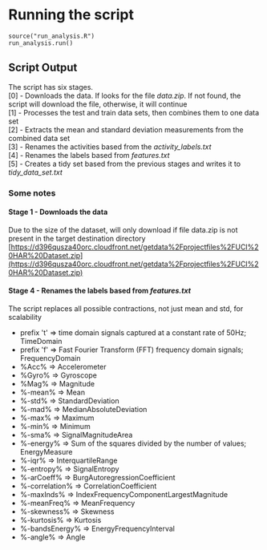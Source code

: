 # Running the script
`source("run_analysis.R")`  
`run_analysis.run()`

## Script Output
The script has six stages.  
[0] - Downloads the data. If looks for the file *data.zip*. If not found, the script will download the file, otherwise, it will continue    
[1] - Processes the test and train data sets, then combines them to one data set  
[2] - Extracts the mean and standard deviation measurements from the combined data set  
[3] - Renames the activities based from the *activity_labels.txt*  
[4] - Renames the labels based from *features.txt*  
[5] - Creates a tidy set based from the previous stages and writes it to *tidy_data_set.txt*  

### Some notes
#### Stage 1 - Downloads the data
Due to the size of the dataset, will only download if file data.zip is not present in the target destination directory  
[https://d396qusza40orc.cloudfront.net/getdata%2Fprojectfiles%2FUCI%20HAR%20Dataset.zip](https://d396qusza40orc.cloudfront.net/getdata%2Fprojectfiles%2FUCI%20HAR%20Dataset.zip)

#### Stage 4 - Renames the labels based from *features.txt*
The script replaces all possible contractions, not just mean and std, for scalability  

* prefix 't' => time domain signals captured at a constant rate of 50Hz; TimeDomain
* prefix 'f' => Fast Fourier Transform (FFT) frequency domain signals; FrequencyDomain
* %Acc% => Accelerometer
* %Gyro% => Gyroscope
* %Mag% => Magnitude
* %-mean% => Mean
* %-std% => StandardDeviation
* %-mad% => MedianAbsoluteDeviation
* %-max% => Maximum
* %-min% => Minimum
* %-sma% => SignalMagnitudeArea
* %-energy% => Sum of the squares divided by the number of values; EnergyMeasure
* %-iqr% => InterquartileRange
* %-entropy% => SignalEntropy
* %-arCoeff% => BurgAutoregressionCoefficient
* %-correlation% => CorrelationCoefficient
* %-maxInds% => IndexFrequencyComponentLargestMagnitude
* %-meanFreq% => MeanFrequency
* %-skewness% => Skewness
* %-kurtosis% => Kurtosis
* %-bandsEnergy% => EnergyFrequencyInterval
* %-angle% => Angle
